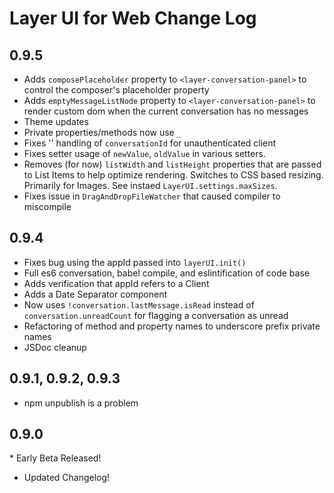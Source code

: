 # Layer UI for Web Change Log

## 0.9.5

* Adds `composePlaceholder` property to `<layer-conversation-panel>` to control the composer's placeholder property
* Adds `emptyMessageListNode` property to `<layer-conversation-panel>` to render custom dom when the current conversation has no messages
* Theme updates
* Private properties/methods now use `_`
* Fixes '<layer-conversation-panel/>' handling of `conversationId` for unauthenticated client
* Fixes setter usage of `newValue`, `oldValue` in various setters.
* Removes (for now) `listWidth` and `listHeight` properties that are passed to List Items to help optimize rendering.
  Switches to CSS based resizing.  Primarily for Images.  See instaed `LayerUI.settings.maxSizes`.
* Fixes issue in `DragAndDropFileWatcher` that caused compiler to miscompile

## 0.9.4

* Fixes bug using the appId passed into `layerUI.init()`
* Full es6 conversation, babel compile, and eslintification of code base
* Adds verification that appId refers to a Client
* Adds a Date Separator component
* Now uses `!conversation.lastMessage.isRead` instead of `conversation.unreadCount` for flagging a conversation as unread
* Refactoring of method and property names to underscore prefix private names
* JSDoc cleanup

## 0.9.1, 0.9.2, 0.9.3

* npm unpublish is a problem

## 0.9.0

* Early Beta Released!
* Updated Changelog!
